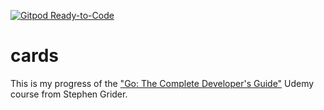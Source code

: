 [![Gitpod Ready-to-Code](https://img.shields.io/badge/Gitpod-Ready--to--Code-blue?logo=gitpod)](https://gitpod.io/#https://github.com/Slindox/cards) 

# cards

This is my progress of the  ["Go: The Complete Developer's Guide"](https://www.udemy.com/course/go-the-complete-developers-guide) Udemy course from  Stephen Grider. 

